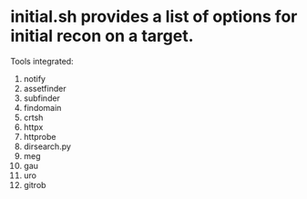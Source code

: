 # initial.sh provides a list of options for initial recon on a target. 

Tools integrated:
1. notify
2. assetfinder
3. subfinder
4. findomain
5. crtsh
6. httpx
7. httprobe
8. dirsearch.py
9. meg
10. gau
11. uro
12. gitrob